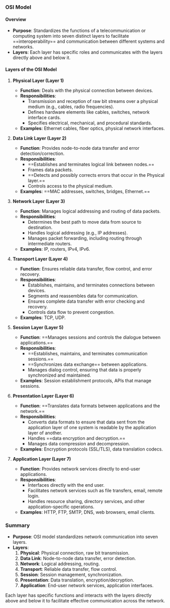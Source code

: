 ### OSI Model

#### Overview

- **Purpose**: Standardizes the functions of a telecommunication or computing system into seven distinct layers to facilitate ==interoperability== and communication between different systems and networks.
- **Layers**: Each layer has specific roles and communicates with the layers directly above and below it.

#### Layers of the OSI Model

1. **Physical Layer (Layer 1)**
    
    - **Function**: Deals with the physical connection between devices.
    - **Responsibilities**:
        - Transmission and reception of raw bit streams over a physical medium (e.g., cables, radio frequencies).
        - Defines hardware elements like cables, switches, network interface cards.
        - Specifies electrical, mechanical, and procedural standards.
    - **Examples**: Ethernet cables, fiber optics, physical network interfaces.
2. **Data Link Layer (Layer 2)**
    
    - **Function**: Provides node-to-node data transfer and error detection/correction.
    - **Responsibilities**:
        - ==Establishes and terminates logical link between nodes.==
        - Frames data packets.
        - ==Detects and possibly corrects errors that occur in the Physical layer.==
        - Controls access to the physical medium.
    - **Examples**: ==MAC addresses, switches, bridges, Ethernet.==
3. **Network Layer (Layer 3)**
    
    - **Function**: Manages logical addressing and routing of data packets.
    - **Responsibilities**:
        - Determines the best path to move data from source to destination.
        - Handles logical addressing (e.g., IP addresses).
        - Manages packet forwarding, including routing through intermediate routers.
    - **Examples**: IP, routers, IPv4, IPv6.
4. **Transport Layer (Layer 4)**
    
    - **Function**: Ensures reliable data transfer, flow control, and error recovery.
    - **Responsibilities**:
        - Establishes, maintains, and terminates connections between devices.
        - Segments and reassembles data for communication.
        - Ensures complete data transfer with error checking and recovery.
        - Controls data flow to prevent congestion.
    - **Examples**: TCP, UDP.
5. **Session Layer (Layer 5)**
    
    - **Function**: ==Manages sessions and controls the dialogue between applications.==
    - **Responsibilities**:
        - ==Establishes, maintains, and terminates communication sessions.==
        - ==Synchronizes data exchange== between applications.
        - Manages dialog control, ensuring that data is properly synchronized and maintained.
    - **Examples**: Session establishment protocols, APIs that manage sessions.
6. **Presentation Layer (Layer 6)**
    
    - **Function**: ==Translates data formats between applications and the network.==
    - **Responsibilities**:
        - Converts data formats to ensure that data sent from the application layer of one system is readable by the application layer of another.
        - Handles ==data encryption and decryption.==
        - Manages data compression and decompression.
    - **Examples**: Encryption protocols (SSL/TLS), data translation codecs.
7. **Application Layer (Layer 7)**
    
    - **Function**: Provides network services directly to end-user applications.
    - **Responsibilities**:
        - Interfaces directly with the end user.
        - Facilitates network services such as file transfers, email, remote login.
        - Handles resource sharing, directory services, and other application-specific operations.
    - **Examples**: HTTP, FTP, SMTP, DNS, web browsers, email clients.

### Summary

- **Purpose**: OSI model standardizes network communication into seven layers.
- **Layers**:
    1. **Physical**: Physical connection, raw bit transmission.
    2. **Data Link**: Node-to-node data transfer, error detection.
    3. **Network**: Logical addressing, routing.
    4. **Transport**: Reliable data transfer, flow control.
    5. **Session**: Session management, synchronization.
    6. **Presentation**: Data translation, encryption/decryption.
    7. **Application**: End-user network services, application interfaces.

Each layer has specific functions and interacts with the layers directly above and below it to facilitate effective communication across the network.